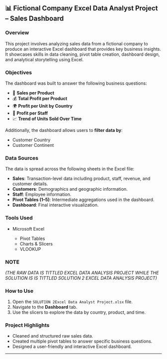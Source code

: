 ## 📊 Fictional Company Excel Data Analyst Project – Sales Dashboard

### Overview

This project involves analyzing sales data from a fictional company to produce an interactive Excel dashboard that provides key business insights. It showcases skills in data cleaning, pivot table creation, dashboard design, and analytical storytelling using Excel.

### Objectives

The dashboard was built to answer the following business questions:

* 🛒 **Sales per Product**
* 💰 **Total Profit per Product**
* 🌍 **Profit per Unit by Country**
* 👤 **Profit per Staff**
* 📈 **Trend of Units Sold Over Time**

Additionally, the dashboard allows users to **filter data by**:

* Customer Country
* Customer Continent

### Data Sources

The data is spread across the following sheets in the Excel file:

* **Sales**: Transaction-level data including product, staff, revenue, and customer details.
* **Customers**: Demographics and geographic information.
* **Staff**: Employee information.
* **Pivot Tables (1–5)**: Intermediate aggregations used in the dashboard.
* **Dashboard**: Final interactive visualization.

### Tools Used

* Microsoft Excel

  * Pivot Tables
  * Charts & Slicers
  * VLOOKUP

### NOTE

*(THE RAW DATA IS TITTLED EXCEL DATA ANALYSIS PROJECT WHILE THE SOLUTION IS IS TITTLED SOLUTION 2 EXCEL DATA ANALYSIS PROJECT)*

### How to Use

1. Open the `SOLUTION 2Excel Data Analyst Project.xlsx` file.
2. Navigate to the **Dashboard** tab.
3. Use the slicers to explore the data by country, product, and time.

### Project Highlights

* Cleaned and structured raw sales data.
* Created multiple pivot tables to answer specific business questions.
* Designed a user-friendly and interactive Excel dashboard.

---


